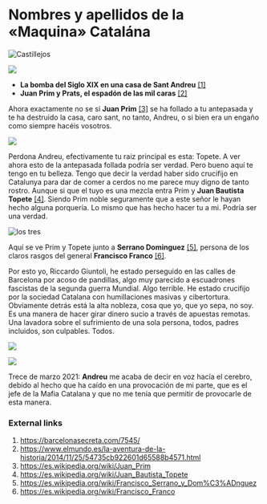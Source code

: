 # Nombres y apellidos de la «Maquina» Catalána

![Castillejos](http://telecomlobby.com/Images/castillejos.webp)

![](https://telecomlobby.com/Images/126058218_10225036155753641_8622389200122453462_n.jpg)



- **La bomba del Siglo XIX en una casa de Sant Andreu** [[1]](https://barcelonasecreta.com/7545/)
- **Juan Prim y Prats, el espadón de las mil caras** [[2]](https://www.elmundo.es/la-aventura-de-la-historia/2014/11/25/54735cb922601d65588b4571.html)

Ahora exactamente no se si **Juan Prim** [[3]](https://es.wikipedia.org/wiki/Juan_Prim) se ha follado a tu antepasada y te ha destruido la casa, caro sant, no tanto, Andreu, o si bien era un engaño como siempre hacéis vosotros. 

![](https://telecomlobby.com/Images/Juan_Bautista_Topete,_en_La_Ilustración_Española_y_Americana.jpg)

Perdona Andreu, efectivamente tu raiz principal es esta: Topete. A ver ahora esto de la antepasada follada podría ser verdad. Pero bueno aquí te tengo en tu belleza. Tengo que decir la verdad haber sido crucifijo en Catalunya para dar de comer a cerdos no me parece muy digno de tanto rostro. Aunque si que el tuyo es una mezcla entra Prim y **Juan Bautista Topete** [[4]](https://es.wikipedia.org/wiki/Juan_Bautista_Topete).  Siendo Prim noble seguramente que a este señor le hayan hecho alguna porquería. Lo mismo que has hecho hacer tu a mi. Podría ser una verdad.

![los tres](https://telecomlobby.com/Images/14168484442875.jpg)

Aquí se ve Prim y Topete junto a **Serrano Dominguez** [[5]](https://es.wikipedia.org/wiki/Francisco_Serrano_y_Dom%C3%ADnguez), persona de los claros rasgos del general **Francisco Franco** [[6]](https://es.wikipedia.org/wiki/Francisco_Franco). 

Por esto yo, Riccardo Giuntoli, he estado perseguido en las calles de Barcelona por acoso de pandillas, algo muy parecido a escuadrones fascistas de la segunda guerra Mundial. Algo terrible. He estado crucifijo por la sociedad Catalana con humillaciones masivas y cibertortura. Obviamente detrás está la alta nobleza, cosa que yo, que yo sepa, no soy. Es una manera de hacer girar dinero sucio a través de apuestas remotas. Una lavadora sobre el sufrimiento de una sola persona, todos, padres incluidos, son culpables. Todos.

![](https://telecomlobby.com/Images/andreu_cofradia.webp)

![](https://telecomlobby.com/Images/andreu_cofradia_2.webp)

Trece de marzo 2021: **Andreu** me acaba de decir en voz hacía el cerebro, debido al hecho que ha caído en una provocación de mi parte, que es el jefe de la Mafia Catalana y que no me tenía que permitir de provocarle de esta manera.

### External links

1. https://barcelonasecreta.com/7545/
2. https://www.elmundo.es/la-aventura-de-la-historia/2014/11/25/54735cb922601d65588b4571.html
3. https://es.wikipedia.org/wiki/Juan_Prim
4. https://es.wikipedia.org/wiki/Juan_Bautista_Topete
5. https://es.wikipedia.org/wiki/Francisco_Serrano_y_Dom%C3%ADnguez
6. https://es.wikipedia.org/wiki/Francisco_Franco